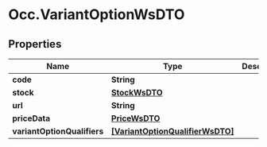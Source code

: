 # Occ.VariantOptionWsDTO

## Properties
Name | Type | Description | Notes
------------ | ------------- | ------------- | -------------
**code** | **String** |  | [optional] 
**stock** | [**StockWsDTO**](StockWsDTO.md) |  | [optional] 
**url** | **String** |  | [optional] 
**priceData** | [**PriceWsDTO**](PriceWsDTO.md) |  | [optional] 
**variantOptionQualifiers** | [**[VariantOptionQualifierWsDTO]**](VariantOptionQualifierWsDTO.md) |  | [optional] 


